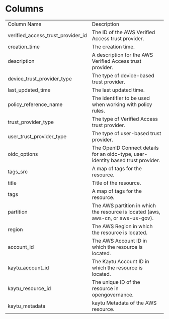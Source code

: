 # Columns  

<table>
	<tr><td>Column Name</td><td>Description</td></tr>
	<tr><td>verified_access_trust_provider_id</td><td>The ID of the AWS Verified Access trust provider.</td></tr>
	<tr><td>creation_time</td><td>The creation time.</td></tr>
	<tr><td>description</td><td>A description for the AWS Verified Access trust provider.</td></tr>
	<tr><td>device_trust_provider_type</td><td>The type of device-based trust provider.</td></tr>
	<tr><td>last_updated_time</td><td>The last updated time.</td></tr>
	<tr><td>policy_reference_name</td><td>The identifier to be used when working with policy rules.</td></tr>
	<tr><td>trust_provider_type</td><td>The type of Verified Access trust provider.</td></tr>
	<tr><td>user_trust_provider_type</td><td>The type of user-based trust provider.</td></tr>
	<tr><td>oidc_options</td><td>The OpenID Connect details for an oidc-type, user-identity based trust provider.</td></tr>
	<tr><td>tags_src</td><td>A map of tags for the resource.</td></tr>
	<tr><td>title</td><td>Title of the resource.</td></tr>
	<tr><td>tags</td><td>A map of tags for the resource.</td></tr>
	<tr><td>partition</td><td>The AWS partition in which the resource is located (aws, aws-cn, or aws-us-gov).</td></tr>
	<tr><td>region</td><td>The AWS Region in which the resource is located.</td></tr>
	<tr><td>account_id</td><td>The AWS Account ID in which the resource is located.</td></tr>
	<tr><td>kaytu_account_id</td><td>The Kaytu Account ID in which the resource is located.</td></tr>
	<tr><td>kaytu_resource_id</td><td>The unique ID of the resource in opengovernance.</td></tr>
	<tr><td>kaytu_metadata</td><td>kaytu Metadata of the AWS resource.</td></tr>
</table>